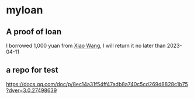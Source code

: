 # myloan

## A proof of loan

I borrowed 1,000 yuan from [Xiao Wang](https://github.com/ls0f), I will return it no later than 2023-04-11

## a repo for test

https://docs.qq.com/doc/p/8ec14a31f54ff47adb8a740c5cd269d8828c1b75?dver=3.0.27498639


